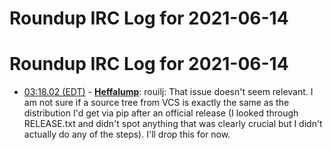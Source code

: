 # Roundup IRC Log for 2021-06-14 #
# Roundup IRC Log for 2021-06-14
* <a href="#03:18.02" id="03:18.02">03:18.02 (EDT)</a> - __[Heffalump](https://github.com/Heffalump)__: rouilj: That issue doesn't seem relevant. I am not sure if a source tree from VCS is exactly the same as the distribution I'd get via pip after an official release (I looked through RELEASE.txt and didn't spot anything that was clearly crucial but I didn't actually do any of the steps). I'll drop this for now.
